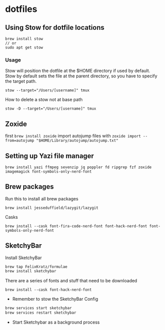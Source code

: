 # dotfiles

## Using Stow for dotfile locations

```Installation
brew install stow
// or
sudo apt get stow
```

### Usage
Stow will position the dotfile at the $HOME directory if used by default. Stow
by default sets the file at the parent directory, so you have to specify the
target path.
```Adding a Stow
stow --target="/Users/[username]" tmux
```

How to delete a stow not at base path
```
stow -D --target="/Users/[username]" tmux
```

## Zoxide

first `brew install zoxide`
import autojump files with `zoxide import --from=autojump "$HOME/Library/autojump/autojump.txt"`


## Setting up Yazi file manager

```Install packages
brew install yazi ffmpeg sevenzip jq poppler fd ripgrep fzf zoxide imagemagick font-symbols-only-nerd-font
```

## Brew packages
Run this to install all brew packages
```
brew install jesseduffield/lazygit/lazygit
```
Casks
```
brew install --cask font-fira-code-nerd-font font-hack-nerd-font font-symbols-only-nerd-font
```

## SketchyBar

Install SketchyBar
```bash
brew tap FelixKratz/formulae
brew install sketchybar
```
There are a series of fonts and stuff that need to be downloaded
```
brew install --cask font-hack-nerd-font
```

- Remember to stow the SketchyBar Config
```bash
brew services start sketchybar
brew services restart sketchybar
```
- Start Sketchybar as a background process

